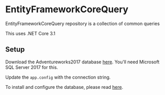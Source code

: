 # EntityFrameworkCoreQuery
EntityFrameworkCoreQuery repository is a collection of common queries

This uses .NET Core 3.1 

## Setup

Download the Adventureworks2017 database [here](https://github.com/Microsoft/sql-server-samples/releases/tag/adventureworks).  You'll need Microsoft SQL Server 2017 for this.

Update the `app.config` with the connection string.

To install and configure the database, please read [here](https://docs.microsoft.com/en-us/sql/samples/adventureworks-install-configure?view=sql-server-ver15).
